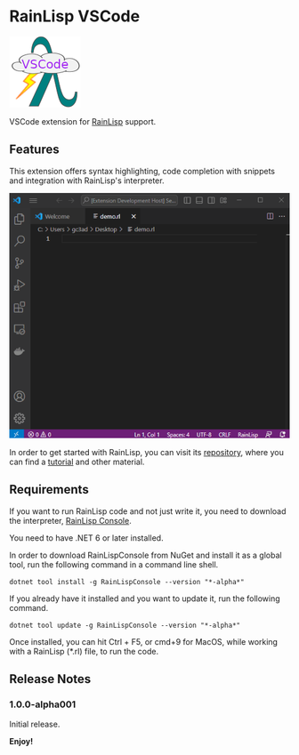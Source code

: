 # RainLisp VSCode

![Logo](images/RainLisp-Colored-128x128.png)

VSCode extension for [RainLisp](https://github.com/chr1st0scli/RainLisp) support.

## Features

This extension offers syntax highlighting, code completion with snippets and integration with RainLisp's interpreter.

![Demo](images/RainLispVSCodeDemo.gif)

In order to get started with RainLisp, you can visit its [repository](https://github.com/chr1st0scli/RainLisp),
where you can find a [tutorial](https://github.com/chr1st0scli/RainLisp/blob/master/RainLisp/Docs/quick-start.md) and other material.

## Requirements

If you want to run RainLisp code and not just write it, you need to download the interpreter, [RainLisp Console](https://github.com/chr1st0scli/RainLispConsole).

You need to have .NET 6 or later installed.

In order to download RainLispConsole from NuGet and install it as a global tool, run the following command in a command line shell.

```
dotnet tool install -g RainLispConsole --version "*-alpha*"
```

If you already have it installed and you want to update it, run the following command.

```
dotnet tool update -g RainLispConsole --version "*-alpha*"
```

Once installed, you can hit Ctrl + F5, or cmd+9 for MacOS, while working with a RainLisp (*.rl) file, to run the code.

## Release Notes

### 1.0.0-alpha001

Initial release.

**Enjoy!**
